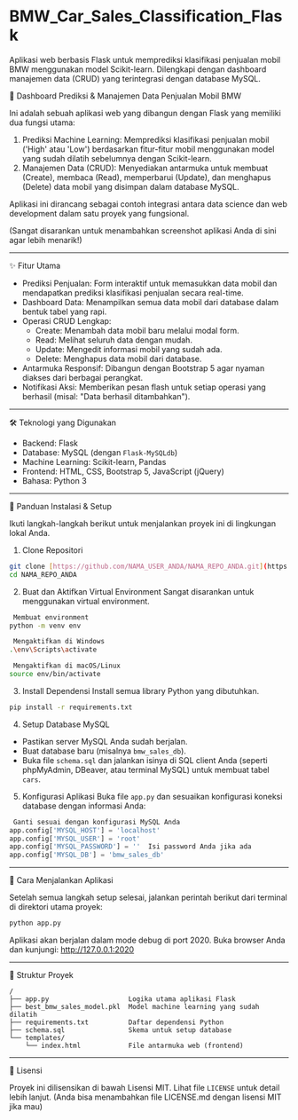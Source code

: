 # BMW_Car_Sales_Classification_Flask
Aplikasi web berbasis Flask untuk memprediksi klasifikasi penjualan mobil BMW menggunakan model Scikit-learn. Dilengkapi dengan dashboard manajemen data (CRUD) yang terintegrasi dengan database MySQL.


 🚗 Dashboard Prediksi & Manajemen Data Penjualan Mobil BMW

Ini adalah sebuah aplikasi web yang dibangun dengan Flask yang memiliki dua fungsi utama:
1.  Prediksi Machine Learning: Memprediksi klasifikasi penjualan mobil ('High' atau 'Low') berdasarkan fitur-fitur mobil menggunakan model yang sudah dilatih sebelumnya dengan Scikit-learn.
2.  Manajemen Data (CRUD): Menyediakan antarmuka untuk membuat (Create), membaca (Read), memperbarui (Update), dan menghapus (Delete) data mobil yang disimpan dalam database MySQL.

Aplikasi ini dirancang sebagai contoh integrasi antara data science dan web development dalam satu proyek yang fungsional.


(Sangat disarankan untuk menambahkan screenshot aplikasi Anda di sini agar lebih menarik!)

---

 ✨ Fitur Utama

-   Prediksi Penjualan: Form interaktif untuk memasukkan data mobil dan mendapatkan prediksi klasifikasi penjualan secara real-time.
-   Dashboard Data: Menampilkan semua data mobil dari database dalam bentuk tabel yang rapi.
-   Operasi CRUD Lengkap:
    -   Create: Menambah data mobil baru melalui modal form.
    -   Read: Melihat seluruh data dengan mudah.
    -   Update: Mengedit informasi mobil yang sudah ada.
    -   Delete: Menghapus data mobil dari database.
-   Antarmuka Responsif: Dibangun dengan Bootstrap 5 agar nyaman diakses dari berbagai perangkat.
-   Notifikasi Aksi: Memberikan pesan flash untuk setiap operasi yang berhasil (misal: "Data berhasil ditambahkan").

---

 🛠️ Teknologi yang Digunakan

-   Backend: Flask
-   Database: MySQL (dengan `Flask-MySQLdb`)
-   Machine Learning: Scikit-learn, Pandas
-   Frontend: HTML, CSS, Bootstrap 5, JavaScript (jQuery)
-   Bahasa: Python 3

---

 🚀 Panduan Instalasi & Setup

Ikuti langkah-langkah berikut untuk menjalankan proyek ini di lingkungan lokal Anda.

 1. Clone Repositori
```bash
git clone [https://github.com/NAMA_USER_ANDA/NAMA_REPO_ANDA.git](https://github.com/NAMA_USER_ANDA/NAMA_REPO_ANDA.git)
cd NAMA_REPO_ANDA
```

 2. Buat dan Aktifkan Virtual Environment
Sangat disarankan untuk menggunakan virtual environment.
```bash
 Membuat environment
python -m venv env

 Mengaktifkan di Windows
.\env\Scripts\activate

 Mengaktifkan di macOS/Linux
source env/bin/activate
```

 3. Install Dependensi
Install semua library Python yang dibutuhkan.
```bash
pip install -r requirements.txt
```

 4. Setup Database MySQL
-   Pastikan server MySQL Anda sudah berjalan.
-   Buat database baru (misalnya `bmw_sales_db`).
-   Buka file `schema.sql` dan jalankan isinya di SQL client Anda (seperti phpMyAdmin, DBeaver, atau terminal MySQL) untuk membuat tabel `cars`.

 5. Konfigurasi Aplikasi
Buka file `app.py` dan sesuaikan konfigurasi koneksi database dengan informasi Anda:
```python
 Ganti sesuai dengan konfigurasi MySQL Anda
app.config['MYSQL_HOST'] = 'localhost'
app.config['MYSQL_USER'] = 'root'
app.config['MYSQL_PASSWORD'] = ''  Isi password Anda jika ada
app.config['MYSQL_DB'] = 'bmw_sales_db'
```

---

 🏃 Cara Menjalankan Aplikasi

Setelah semua langkah setup selesai, jalankan perintah berikut dari terminal di direktori utama proyek:

```bash
python app.py
```
Aplikasi akan berjalan dalam mode debug di port 2020. Buka browser Anda dan kunjungi:
http://127.0.0.1:2020

---

 📂 Struktur Proyek
```
/
├── app.py                    Logika utama aplikasi Flask
├── best_bmw_sales_model.pkl  Model machine learning yang sudah dilatih
├── requirements.txt          Daftar dependensi Python
├── schema.sql                Skema untuk setup database
└── templates/
    └── index.html            File antarmuka web (frontend)
```

---

 📄 Lisensi

Proyek ini dilisensikan di bawah Lisensi MIT. Lihat file `LICENSE` untuk detail lebih lanjut.
(Anda bisa menambahkan file LICENSE.md dengan lisensi MIT jika mau)
